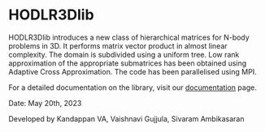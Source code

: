 # HODLR3Dlib

HODLR3Dlib introduces a new class of hierarchical matrices for N-body problems in 3D. It performs matrix vector product in almost linear complexity. The domain is subdivided using a uniform tree. Low rank approximation of the appropriate submatrices has been obtained using Adaptive Cross Approximation. The code has been parallelised using MPI.

For a detailed documentation on the library, visit our [documentation](https://hodlr3d.readthedocs.io/en/latest/) page.

Date: May 20th, 2023

Developed by Kandappan VA, Vaishnavi Gujjula, Sivaram Ambikasaran
